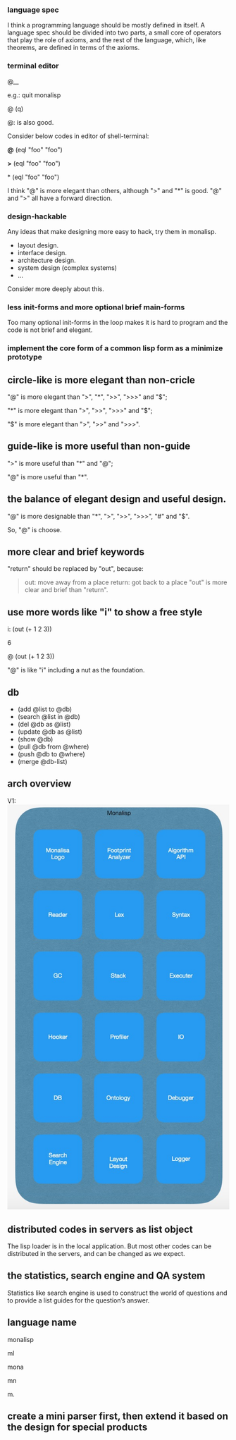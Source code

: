 
### language spec 
I think a programming language should be mostly defined in itself. A language spec should be divided into two parts, a small core of operators that play the role of axioms, 
and the rest of the language, which, like theorems, are defined in terms of the axioms.

### terminal editor

@__

e.g.:  quit monalisp

@ (q)

@: is also good.


Consider below codes in editor of shell-terminal:

   **@** (eql "foo" "foo")

   **>** (eql "foo" "foo")

   \* (eql "foo" "foo")

I think "@" is more elegant than others, although ">" and "*" is good.
"@" and ">" all have a forward direction.


### design-hackable

Any ideas that make designing more easy to hack, try them in monalisp.

- layout design.
- interface design.
- architecture design.
- system design (complex systems)
- ...

Consider more deeply about this.



### less init-forms and more optional brief main-forms

Too many optional init-forms in the loop makes it is hard to program and the code is not brief and elegant.

### implement the core form of a common lisp form as a minimize prototype


## circle-like is more elegant than non-cricle
"@" is more elegant than ">", "*", ">>", ">>>" and "$";

"*" is more elegant than ">", ">>", ">>>" and "$";

"$" is more elegant than ">", ">>" and ">>>".

## guide-like is more useful than non-guide

">" is more useful than "*" and "@";

"@" is more useful than "*".

## the balance of elegant design and useful design.

"@" is more designable than "*", ">", ">>", ">>>", "#" and "$".

So, "@" is choose.


## more clear and brief keywords

"return" should be replaced by "out", because:

> out: move away from a place
return: got back to a place
"out" is more clear and brief than "return".


## use more words like "i" to show a free style

i: (out (+ 1 2 3))

6

@ (out (+ 1 2 3))

"@" is like "i" including a nut as the foundation.


## db

- (add @list to @db)
- (search @list in @db)
- (del @db as @list)
- (update @db as @list)
- (show @db)
- (pull @db from @where)
- (push @db to @where)
- (merge @db-list)



## arch overview

V1:
![Image](doc/arch-draft-v1.jpg "arch-draft")


## distributed codes in servers as list object

The lisp loader is in the local application.
But most other codes can be distributed in the servers, and can be changed as we expect.


## the statistics, search engine and QA system
  
Statistics like search engine is used to construct the world of questions and to provide 
a list guides for the question’s answer.


## language name

monalisp

ml

mona

mn

m.


## create a mini parser first, then extend it based on the design for special products














